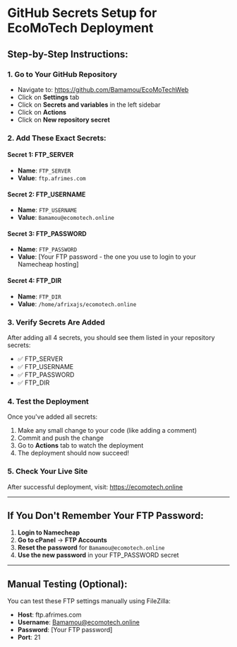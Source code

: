 # GitHub Secrets Setup for EcoMoTech Deployment

## Step-by-Step Instructions:

### 1. Go to Your GitHub Repository
- Navigate to: https://github.com/Bamamou/EcoMoTechWeb
- Click on **Settings** tab
- Click on **Secrets and variables** in the left sidebar
- Click on **Actions**
- Click on **New repository secret**

### 2. Add These Exact Secrets:

#### Secret 1: FTP_SERVER
- **Name**: `FTP_SERVER`
- **Value**: `ftp.afrimes.com`

#### Secret 2: FTP_USERNAME  
- **Name**: `FTP_USERNAME`
- **Value**: `Bamamou@ecomotech.online`

#### Secret 3: FTP_PASSWORD
- **Name**: `FTP_PASSWORD`
- **Value**: [Your FTP password - the one you use to login to your Namecheap hosting]

#### Secret 4: FTP_DIR
- **Name**: `FTP_DIR`
- **Value**: `/home/afrixajs/ecomotech.online`

### 3. Verify Secrets Are Added
After adding all 4 secrets, you should see them listed in your repository secrets:
- ✅ FTP_SERVER
- ✅ FTP_USERNAME  
- ✅ FTP_PASSWORD
- ✅ FTP_DIR

### 4. Test the Deployment
Once you've added all secrets:
1. Make any small change to your code (like adding a comment)
2. Commit and push the change
3. Go to **Actions** tab to watch the deployment
4. The deployment should now succeed!

### 5. Check Your Live Site
After successful deployment, visit: https://ecomotech.online

---

## If You Don't Remember Your FTP Password:

1. **Login to Namecheap**
2. **Go to cPanel** → **FTP Accounts**
3. **Reset the password** for `Bamamou@ecomotech.online`
4. **Use the new password** in your FTP_PASSWORD secret

---

## Manual Testing (Optional):

You can test these FTP settings manually using FileZilla:
- **Host**: ftp.afrimes.com
- **Username**: Bamamou@ecomotech.online  
- **Password**: [Your FTP password]
- **Port**: 21
